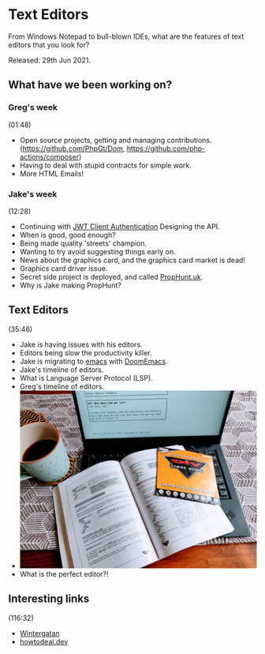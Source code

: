 # Text Editors

From Windows Notepad to bull-blown IDEs, what are the features of text editors that you look for? 

Released: 29th Jun 2021.

## What have we been working on?

### Greg's week

(01:48)

+ Open source projects, getting and managing contributions. (https://github.com/PhpGt/Dom, https://github.com/php-actions/composer)
+ Having to deal with stupid contracts for simple work.
+ More HTML Emails!

### Jake's week

(12:28)

+ Continuing with [JWT Client Authentication](https://www.ibm.com/blogs/security-identity-access/oauth-client-authentication-using-jwt/) Designing the API.
+ When is good, good enough?
+ Being made quality 'streets' champion.
+ Wanting to try avoid suggesting things early on.
+ News about the graphics card, and the graphics card market is dead!
+ Graphics card driver issue.
+ Secret side project is deployed, and called [PropHunt.uk](https://prophunt.uk).
+ Why is Jake making PropHunt?

## Text Editors

(35:46)

+ Jake is having issues with his editors.
+ Editors being slow the productivity killer.
+ Jake is migrating to [emacs](https://www.gnu.org/software/emacs/) with [DoomEmacs](https://github.com/hlissner/doom-emacs).
+ Jake's timeline of editors.
+ What is Language Server Protocol (LSP).
+ Greg's timeline of editors.
+ ![DIV Games Studio](img/004-div-games-studio.jpg)
+ What is the perfect editor?!

## Interesting links

(116:32)

+ [Wintergatan](https://www.youtube.com/user/wintergatan2000)
+ [howtodeal.dev](https://www.howtodeal.dev/)
